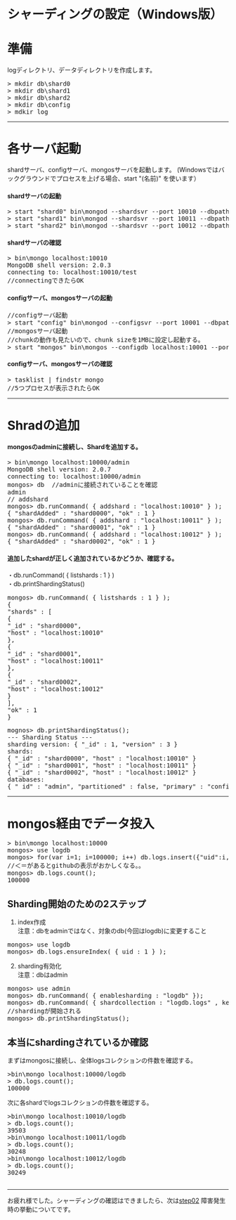 シャーディングの設定（Windows版）
=================

# 準備
logディレクトリ、データディレクトリを作成します。

<pre>
> mkdir db\shard0
> mkdir db\shard1
> mkdir db\shard2
> mkdir db\config
> mdkir log
</pre>


----
# 各サーバ起動
shardサーバ、configサーバ、mongosサーバを起動します。
(Windowsではバックグラウンドでプロセスを上げる場合、start "(名前)" を使います）

#### shardサーバの起動
<pre>
> start "shard0" bin\mongod --shardsvr --port 10010 --dbpath db\shard0 --logpath log\shard0.log --rest
> start "shard1" bin\mongod --shardsvr --port 10011 --dbpath db\shard1 --logpath log\shard1.log --rest
> start "shard2" bin\mongod --shardsvr --port 10012 --dbpath db\shard2 --logpath log\shard2.log --rest
</pre>

#### shardサーバの確認
<pre>
> bin\mongo localhost:10010
MongoDB shell version: 2.0.3
connecting to: localhost:10010/test
//connectingできたらOK
</pre>

#### configサーバ、mongosサーバの起動
<pre>
//configサーバ起動
> start "config" bin\mongod --configsvr --port 10001 --dbpath db\config --logpath log\config.log --rest 
//mongosサーバ起動
//chunkの動作も見たいので、chunk sizeを1MBに設定し起動する。
> start "mongos" bin\mongos --configdb localhost:10001 --port 10000 --logpath log\mongos.log --chunkSize 1
</pre>

#### configサーバ、mongosサーバの確認
<pre>
> tasklist | findstr mongo
//5つプロセスが表示されたらOK
</pre>

----
# Shradの追加
#### mongosのadminに接続し、Shardを追加する。
<pre>
> bin\mongo localhost:10000/admin
MongoDB shell version: 2.0.7
connecting to: localhost:10000/admin
mongos> db  //adminに接続されていることを確認
admin
// addshard
mongos> db.runCommand( { addshard : "localhost:10010" } );
{ "shardAdded" : "shard0000", "ok" : 1 }
mongos> db.runCommand( { addshard : "localhost:10011" } );
{ "shardAdded" : "shard0001", "ok" : 1 }
mongos> db.runCommand( { addshard : "localhost:10012" } );
{ "shardAdded" : "shard0002", "ok" : 1 }
</pre>



#### 追加したshardが正しく追加されているかどうか、確認する。  
・db.runCommand( { listshards : 1 } )  
・db.printShardingStatus()  

<pre>
mongos> db.runCommand( { listshards : 1 } );
{
"shards" : [
{
"_id" : "shard0000",
"host" : "localhost:10010"
},
{
"_id" : "shard0001",
"host" : "localhost:10011"
},
{
"_id" : "shard0002",
"host" : "localhost:10012"
}
],
"ok" : 1
}
</pre>

<pre>
mognos> db.printShardingStatus();
--- Sharding Status ---
sharding version: { "_id" : 1, "version" : 3 }
shards:
{ "_id" : "shard0000", "host" : "localhost:10010" }
{ "_id" : "shard0001", "host" : "localhost:10011" }
{ "_id" : "shard0002", "host" : "localhost:10012" }
databases:
{ "_id" : "admin", "partitioned" : false, "primary" : "config" }
</pre>

----
# mongos経由でデータ投入

<pre>
> bin\mongo localhost:10000
mongos> use logdb
mongos> for(var i=1; i=100000; i++) db.logs.insert({"uid":i, "value":Math.floor(Math.random()*100000+1)})
//＜＝があるとgithubの表示がおかしくなる。。
mongos> db.logs.count();
100000
</pre>

## Sharding開始のための2ステップ

1. index作成  
注意：dbをadminではなく、対象のdb(今回はlogdb)に変更すること  
<pre>
mongos> use logdb
mongos> db.logs.ensureIndex( { uid : 1 } );  
</pre>

2. sharding有効化  
注意：dbはadmin
<pre>
mongos> use admin
mongos> db.runCommand( { enablesharding : "logdb" });  
mongos> db.runCommand( { shardcollection : "logdb.logs" , key : { uid : 1 } } );
//shardingが開始される
mongos> db.printShardingStatus();
</pre>


## 本当にshardingされているか確認

まずはmongosに接続し、全体logsコレクションの件数を確認する。

<pre>
>bin\mongo localhost:10000/logdb
> db.logs.count();
100000
</pre>

次に各shardでlogsコレクションの件数を確認する。
<pre>
>bin\mongo localhost:10010/logdb
> db.logs.count();
39503
>bin\mongo localhost:10011/logdb
> db.logs.count();
30248
>bin\mongo localhost:10012/logdb
> db.logs.count();
30249

</pre>

----
お疲れ様でした。シャーディングの確認はできましたら、次は[step02](https://github.com/syokenz/marunouchi-mongodb/tree/master/20120828/syokenz/step02) 障害発生時の挙動についてです。













